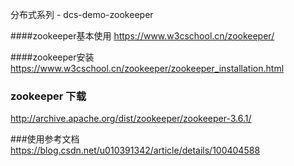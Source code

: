 分布式系列 - dcs-demo-zookeeper



####zookeeper基本使用
https://www.w3cschool.cn/zookeeper/


####zookeeper安装
https://www.w3cschool.cn/zookeeper/zookeeper_installation.html

### zookeeper 下载
http://archive.apache.org/dist/zookeeper/zookeeper-3.6.1/


###使用参考文档
https://blog.csdn.net/u010391342/article/details/100404588


